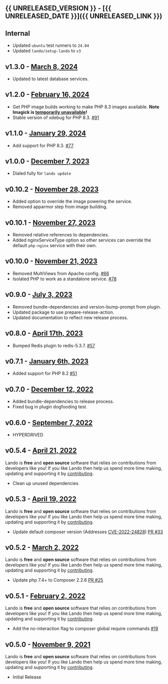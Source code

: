 ## {{ UNRELEASED_VERSION }} - [{{ UNRELEASED_DATE }}]({{ UNRELEASED_LINK }})

## Internal

* Updated `ubuntu` test runners to `24.04`
* Updated `lando/setup-lando` to `v3`

## v1.3.0 - [March 8, 2024](https://github.com/lando/php/releases/tag/v1.3.0)

* Updated to latest database services.

## v1.2.0 - [February 16, 2024](https://github.com/lando/php/releases/tag/v1.2.0)

* Get PHP image builds working to make PHP 8.3 images available. **Note Imagick is [temporarily unavailable](https://github.com/Imagick/imagick/pull/641)!**
* Stable version of xdebug for PHP 8.3. [#91](https://github.com/lando/php/pull/91)

## v1.1.0 - [January 29, 2024](https://github.com/lando/php/releases/tag/v1.1.0)

* Add support for PHP 8.3. [#77](https://github.com/lando/php/issues/77)

## v1.0.0 - [December 7, 2023](https://github.com/lando/php/releases/tag/v1.0.0)

* Dialed fully for `lando update`

## v0.10.2 - [November 28, 2023](https://github.com/lando/php/releases/tag/v0.10.2)

* Added option to override the image powering the service.
* Removed apparmor step from image building.

## v0.10.1 - [November 27, 2023](https://github.com/lando/php/releases/tag/v0.10.1)

* Removed relative references to dependencies.
* Added nginxServiceType option so other services can override the default `php-nginx` service with their own.

## v0.10.0 - [November 21, 2023](https://github.com/lando/php/releases/tag/v0.10.0)

* Removed MultiViews from Apache config. [#66](https://github.com/lando/php/issues/66)
* Isolated PHP to work as a standalone service. [#78](https://github.com/lando/php/pull/78)

## v0.9.0 - [July 3, 2023](https://github.com/lando/php/releases/tag/v0.9.0)

* Removed bundle-dependencies and version-bump-prompt from plugin.
* Updated package to use prepare-release-action.
* Updated documentation to reflect new release process.

## v0.8.0 - [April 17th, 2023](https://github.com/lando/php/releases/tag/v0.8.0)

* Bumped Redis plugin to redis-5.3.7. [#57](https://github.com/lando/php/pull/57)

## v0.7.1 - [January 6th, 2023](https://github.com/lando/php/releases/tag/v0.7.1)

* Added support for PHP 8.2 [#51](https://github.com/lando/php/pull/51)

## v0.7.0 - [December 12, 2022](https://github.com/lando/php/releases/tag/v0.7.0)

* Added bundle-dependencies to release process.
* Fixed bug in plugin dogfooding test.

## v0.6.0 - [September 7, 2022](https://github.com/lando/php/releases/tag/v0.6.0)

* HYPERDRIVED

## v0.5.4 - [April 21, 2022](https://github.com/lando/php/releases/tag/v0.5.4)

Lando is **free** and **open source** software that relies on contributions from developers like you! If you like Lando then help us spend more time making, updating and supporting it by [contributing](https://github.com/sponsors/lando).

* Clean up unused dependencies

## v0.5.3 - [April 19, 2022](https://github.com/lando/php/releases/tag/v0.5.3)

Lando is **free** and **open source** software that relies on contributions from developers like you! If you like Lando then help us spend more time making, updating and supporting it by [contributing](https://github.com/sponsors/lando).

* Update default composer version (Addresses [CVE-2022-24828](https://blog.packagist.com/cve-2022-24828-composer-command-injection-vulnerability/)) [PR #33](https://github.com/lando/php/pull/33)

## v0.5.2 - [March 2, 2022](https://github.com/lando/php/releases/tag/v0.5.2)

Lando is **free** and **open source** software that relies on contributions from developers like you! If you like Lando then help us spend more time making, updating and supporting it by [contributing](https://github.com/sponsors/lando).

* Update php 7.4+ to Composer 2.2.6 [PR #25](https://github.com/lando/php/pull/25)

## v0.5.1 - [February 2, 2022](https://github.com/lando/php/releases/tag/v0.5.1)

Lando is **free** and **open source** software that relies on contributions from developers like you! If you like Lando then help us spend more time making, updating and supporting it by [contributing](https://github.com/sponsors/lando).

* Add the no-interaction flag to composer global require commands [#19](https://github.com/lando/php/issues/19)

## v0.5.0 - [November 9, 2021](https://github.com/lando/php/releases/tag/v0.5.0)

Lando is **free** and **open source** software that relies on contributions from developers like you! If you like Lando then help us spend more time making, updating and supporting it by [contributing](https://github.com/sponsors/lando).

* Initial Release


